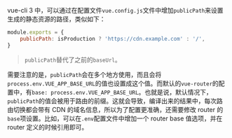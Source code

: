 vue-cli 3 中，可以通过在配置文件`vue.config.js`文件中增加`publicPath`来设置生成的静态资源的路径，类似如下：

```JavaScript
module.exports = {
    publicPath: isProduction ? 'https://cdn.example.com' : '/',
}
```

> `publicPath`替代了之前的`baseUrl`。

需要注意的是，`publicPath`会在多个地方使用，而且会将`process.env.VUE_APP_BASE_URL`的值也设置成这个值。而默认的`vue-router`的配置中，有`base: process.env.VUE_APP_BASE_URL`。也就是说，默认情况下，`publicPath`的值会被用于路由的前缀。这就会导致，编译出来的结果中，每次路由切换都会带有 CDN 的域名信息，所以为了配置更准确，还需要修改 router 的`base`项设置。比如，可以在`.env`配置文件中增加一个 router base 值选项，并在 router 定义的时候引用即可。


